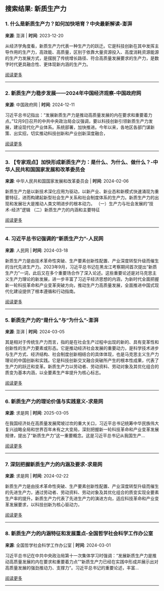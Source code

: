 ## 搜索结果: 新质生产力

### 1. 什么是新质生产力？如何加快培育？中央最新解读-澎湃

**来源**: 澎湃 | **时间**: 2023-12-20

从经济学角度看，新质生产力代表一种生产力的跃迁。它是科技创新在其中发挥主导作用的生产力，高效能、高质量，区别于依靠大量资源投入、高度消耗资源能源的生产力发展方式，是摆脱了传统增长路径、符合高质量发展要求的生产力，是数字时代更具融合性、更体现新内涵的生产力。

[阅读更多](https://www.thepaper.cn/newsDetail_forward_25732894)

---

### 2. 新质生产力稳步发展——2024年中国经济观察-中国政府网

**来源**: 中国政府网 | **时间**: 2024-12-11

习近平总书记指出：“发展新质生产力是推动高质量发展的内在要求和重要着力点。”12月9日召开的中共中央政治局会议强调，要以科技创新引领新质生产力发展，建设现代化产业体系。系统部署，加快推进。今年以来，各地区各部门谋新策、出实招，切实推动科技创新和产业创新深度融合，

[阅读更多](https://www.gov.cn/yaowen/liebiao/202412/content_6991954.htm)

---

### 3. 【专家观点】加快形成新质生产力：是什么、为什么、做什么？-中华人民共和国国家发展和改革委员会

**来源**: 中华人民共和国国家发展和改革委员会 | **时间**: 2024-02-06

新质生产力是以新技术深化应用为驱动，以新产业、新业态和新模式快速涌现为重要特征，进而构建起新型社会生产关系和社会制度体系的生产力。新质生产力的出现和发展壮大是推动人类文明进步的根本动力。 （一）生产力与社会发展的“技术-经济”逻辑 （二）新质生产力的内涵和主要特征

[阅读更多](https://www.ndrc.gov.cn/wsdwhfz/202402/t20240206_1363980_ext.html)

---

### 4. 习近平总书记强调的“新质生产力”-人民网

**来源**: 人民网 | **时间**: 2024-03-18

新质生产力是由技术革命性突破、生产要素创新性配置、产业深度转型升级而催生的当代先进生产力。2023年9月，习近平总书记在黑龙江考察期间首次提出“新质生产力”一词，此后又在多个重要场合作了深入论述。这些重要论述是对马克思主义生产力理论的新发展，进一步丰富了习近平经济思想的内涵，为新时代全面把握新一轮科技革命和产业变革突破方向，推动生产力高质量发展，全面推进中国式现代化建设提供了根本遵循和行动指南。

[阅读更多](http://theory.people.com.cn/n1/2024/0318/c40531-40197632.html)

---

### 5. 新质生产力的“是什么”与“为什么”-澎湃

**来源**: 澎湃 | **时间**: 2024-03-05

其是相对于传统生产力而言，指的是在社会生产过程中出现的新的、具有变革性和创新性的生产力要素或形态。它是推动经济社会发展的重要动力，是科学技术进步与生产方式、经济结构、社会制度创新相结合的具体体现，也是马克思主义生产力理论的中国创新和实践。它是科技创新交叉融合突破所产生的根本性成果，代表了生产力的跃迁和变革。新质生产力以劳动者、劳动资料、劳动对象及其优化组合的质变为基本内涵，以全要素生产率提升为核心标志。

[阅读更多](https://www.thepaper.cn/newsDetail_forward_26568792)

---

### 6. 新质生产力的理论价值与实践意义-求是网

**来源**: 求是网 | **时间**: 2025-03-05

在我国经济处在高质量发展爬坡过坎的重大关口，习近平总书记统筹中华民族伟大复兴战略全局和世界百年未有之大变局，深刻把握新一轮科技革命和产业变革发展规律，提出了“新质生产力”这一重要概念。这是习近平总书记从我国生产...

[阅读更多](http://www.qstheory.cn/20250305/1c688f00260e4786a660150d591c2a45/c.html)

---

### 7. 深刻把握新质生产力的内涵及要求-求是网

**来源**: 求是网 | **时间**: 2024-02-22

新质生产力是由技术革命性突破、生产要素创新性配置、产业深度转型升级而催生的先进生产力，通过劳动者、劳动资料、劳动对象及其优化组合的质变实现全要素生产率的提升。新质生产力代表了先进生产力的演进方向，适应科技革命和产业变革发展要求，以科技创新为核心驱动力，

[阅读更多](http://www.qstheory.cn/qshyjx/2024-02/22/c_1130079966.htm)

---

### 8. 新质生产力的内涵特征和发展重点-全国哲学社会科学工作办公室

**来源**: 全国哲学社会科学工作办公室 | **时间**: 2024-03-01

习近平总书记在中共中央政治局第十一次集体学习时强调：“发展新质生产力是推动高质量发展的内在要求和重要着力点”“新质生产力已经在实践中形成并展示出对高质量发展的强劲推动力、支撑力”。习近平总书记的重要论述，丰富...

[阅读更多](http://www.nopss.gov.cn/n1/2024/0301/c219544-40186740.html)

---

